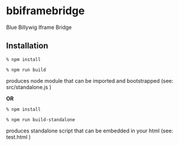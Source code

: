 # bbiframebridge
Blue Billywig Iframe Bridge

## Installation
```
% npm install

% npm run build
```
produces node module that can be imported and bootstrapped (see: src/standalone.js )

**OR**
```
% npm install

% npm run build-standalone
```
produces standalone script that can be embedded in your html (see: test.html )
